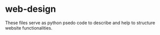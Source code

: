 # web-design
These files serve as python psedo code to describe and help to structure website functionalities.
